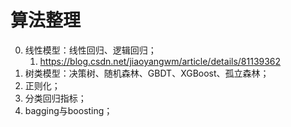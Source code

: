 # 算法整理

0. 线性模型：线性回归、逻辑回归；
    1. https://blog.csdn.net/jiaoyangwm/article/details/81139362
1. 树类模型：决策树、随机森林、GBDT、XGBoost、孤立森林；
2. 正则化；
3. 分类回归指标；
4. bagging与boosting；
